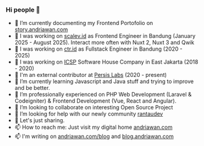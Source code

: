 ### Hi people 👋

- 🔭 I’m currently documenting my Frontend Portofolio on [story.andriawan.com](https://story.andriawan.com)
- 🔭 I was working on [scalev.id](https://scalev.id) as Frontend Engineer in Bandung (January 2025 - August 2025). Interact more often with Nuxt 2, Nuxt 3 and Qwik
- 🔭 I was working on [ctr.id](https://ctr.id) as Fullstack Engineer in Bandung (2020 - 2025)
- 🔭 I was working on [ICSP](http://icsp.co.id) Software House Company in East Jakarta (2018 - 2020)
- 🔭 I'm an external contributor at [Persis Labs](https://gitlab.com/kominfo-pemuda-persis) (2020 - present)
- 🌱 I’m currently learning Javascript and Java stuff and trying to improve and be better.
- 🌱 I’m professionally experienced on PHP Web Development (Laravel & Codeigniter) & Frontend Development (Vue, React and Angular).
- 👯 I’m looking to collaborate on interesting Open Source Project
- 🤔 I’m looking for help with our newly community [rantaudev](https://github.com/rantaudev)
- 💬 Let's just sharing.
- 📫 How to reach me: Just visit my digital home [andriawan.com](https://andriawan.com)
- 📫 I'm writing on [andriawan.com/blog](https://andriawan.com/blog) and [blog.andriawan.com](https://blog.andriawan.com)
